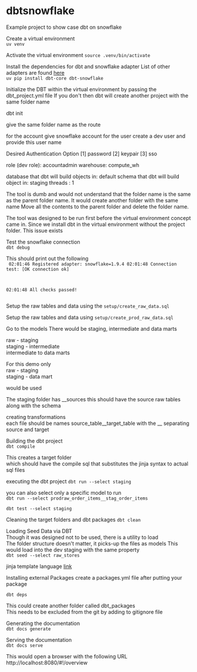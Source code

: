 # dbtsnowflake
Example project to show case dbt on snowflake


Create a virtual environment  
`uv venv`  

Activate the virtual environment
`source .venv/bin/activate`  

Install the dependencies for dbt and snowflake adapter
List of other adapters are found [here](https://github.com/dbt-labs/dbt-adapters)   
`uv pip install dbt-core dbt-snowflake`


Initialize the DBT within the virtual environment by passing the dbt_project.yml file
If you don't then dbt will create another project with the same folder name


dbt init

give the same folder name as the route

for the account give snowflake account
for the user create a dev user and provide this user name

Desired Authentication Option
[1] password
[2] keypair
[3] sso

role (dev role): accountadmin
warehouse: compute_wh

database that dbt will build objects in:
default schema that dbt will build object in: staging
threads : 1

The tool is dumb and would not understand that the folder name is the same as the parent folder name.
It would create another folder with the same name
Move all the contents to the parent folder and delete the folder name.  

The tool was designed to be run first before the virtual environment concept came in.
Since we install dbt in the virtual environment without the project folder.
This issue exists

Test the snowflake connection  
`dbt debug`

This should print out the following  
<code>
02:01:46  Registered adapter: snowflake=1.9.4
02:01:48    Connection test: [OK connection ok]

02:01:48  All checks passed!  
</code>


Setup the raw tables and data using the 
`setup/create_raw_data.sql`  

Setup the raw tables and data using 
`setup/create_prod_raw_data.sql`  

Go to the models
There would be staging, intermediate and data marts  

raw - staging  
staging - intermediate  
intermediate to data marts  

For this demo only     
raw - staging  
staging - data mart  
 
would be used

The staging folder has __sources
this should have the source raw tables  
along with the schema  

creating transformations  
each file should be names
source_table__target_table
with the __ separating source and target


Building the dbt project  
`dbt compile`

This creates a target folder  
which should have the compile sql that substitutes the jinja syntax
to actual sql files

executing the dbt project
`dbt run --select staging`  

you can also select only a specific model to run  
`dbt run --select prodraw_order_items__stag_order_items`  



`dbt test --select staging`  



Cleaning the target folders and dbt packages
`dbt clean`  


Loading Seed Data via DBT  
Though it was designed not to be used, there is a utility to load  
The folder structure doesn't matter, it picks-up the files as models
This would load into the dev staging with the same property  
`dbt seed --select raw_stores`  

jinja template language [link](https://jinja.palletsprojects.com/en/stable/templates/)  


Installing external Packages
create a packages.yml file
after putting your package

`dbt deps`  

This could create another folder called
dbt_packages  
This needs to be excluded from the git by adding to gitignore file  


Generating the documentation  
`dbt docs generate`  

Serving the documentation  
`dbt docs serve`  

This would open a browser with the following URL  
http://localhost:8080/#!/overview  

